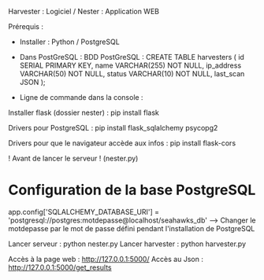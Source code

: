 Harvester : Logiciel / Nester : Application WEB

Prérequis : 

- Installer : Python / PostgreSQL

- Dans PostGreSQL :
BDD PostGreSQL : 
CREATE TABLE harvesters (
    id SERIAL PRIMARY KEY,
    name VARCHAR(255) NOT NULL,
    ip_address VARCHAR(50) NOT NULL,
    status VARCHAR(10) NOT NULL,
    last_scan JSON
);


- Ligne de commande dans la console :
 
Installer flask (dossier nester) : pip install flask

Drivers pour PostgreSQL : pip install flask_sqlalchemy psycopg2

Drivers pour que le navigateur accède aux infos : pip install flask-cors



! Avant de lancer le serveur ! (nester.py)
# Configuration de la base PostgreSQL
app.config['SQLALCHEMY_DATABASE_URI'] = 'postgresql://postgres:motdepasse@localhost/seahawks_db'
--> Changer le motdepasse par le mot de passe défini pendant l'installation de PostgreSQL


Lancer serveur : python nester.py
Lancer harvester : python harvester.py


Accès à la page web : http://127.0.0.1:5000/
Accès au Json : http://127.0.0.1:5000/get_results

